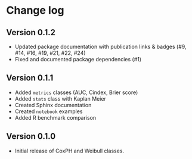 Change log
=========

Version 0.1.2
-------------

* Updated package documentation with publication links & badges (#9, #14, #16, #19, #21, #22, #24)
* Fixed and documented package dependencies (#1)

Version 0.1.1
-------------

* Added `metrics` classes (AUC, Cindex, Brier score)
* Added `stats` class with Kaplan Meier
* Created Sphinx documentation
* Created `notebook` examples
* Added R benchmark comparison

Version 0.1.0
-------------

* Initial release of CoxPH and Weibull classes.
